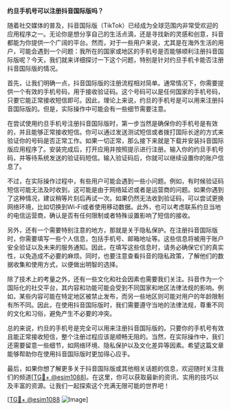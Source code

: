**约旦手机号可以注册抖音国际版吗？**

随着社交媒体的普及，抖音国际版（TikTok）已经成为全球范围内非常受欢迎的应用程序之一。无论你是想分享自己的生活点滴，还是寻找新的灵感和创意，抖音都能为你提供一个广阔的平台。然而，对于一些用户来说，尤其是在海外生活的用户，可能会遇到一个问题：我所在的国家或地区的手机号是否能够顺利注册抖音国际版呢？今天，我们就来详细探讨一下这个问题，特别是针对约旦手机卡能否注册抖音国际版的情况。

首先，让我们明确一点，抖音国际版的注册流程相对简单。通常情况下，你需要提供一个有效的手机号码，用于接收验证码。这个号码可以是任何国家的手机号码，只要它能正常接收短信即可。因此，理论上来说，约旦的手机号是可以用来注册抖音国际版的。但是，实际操作中可能会有一些细节需要注意。

在尝试使用约旦手机号注册抖音国际版时，第一步当然是确保你的手机号是有效的，并且能够正常接收短信。你可以通过发送测试短信或者拨打国际长途的方式来验证你的号码是否正常工作。如果一切正常，那么接下来就是下载并安装抖音国际版应用程序了。安装完成后，打开应用并按照提示进行注册。输入你的约旦手机号码，并等待系统发送的验证码短信。输入验证码后，你就可以继续设置你的账户信息了。

不过，在实际操作过程中，有些用户可能会遇到一些小问题。例如，有时候验证码短信可能无法及时收到，这可能是由于网络延迟或者是运营商的问题。如果你遇到了这种情况，建议稍等片刻后再试一次。如果仍然无法收到验证码，可以尝试更换网络环境，比如切换到Wi-Fi或者使用移动数据。此外，也可以考虑联系约旦当地的电信运营商，确认是否有任何限制或者特殊设置影响了短信的接收。

另外，还有一个需要特别注意的地方，那就是关于隐私保护。在注册抖音国际版时，你需要填写一些个人信息，包括手机号、邮箱地址等。这些信息将被用于账户安全验证以及未来的服务通知。因此，在填写这些信息时，请务必确保它们的真实性，以免造成不必要的麻烦。同时，也要注意查看抖音的隐私政策，了解他们的数据收集和使用方式，以便做出明智的选择。

除了技术上的考量之外，还有一些文化和社会因素也需要我们关注。抖音作为一个国际化的社交平台，其内容和功能可能会受到不同国家和地区法律法规的影响。例如，某些内容可能在特定地区被禁止发布，而另一些地区则可能对用户的年龄限制有所不同。因此，在使用抖音国际版时，我们需要遵守当地的法律法规，尊重不同的文化和习俗，避免产生不必要的冲突。

总的来说，约旦的手机号是完全可以用来注册抖音国际版的。只要你的手机号有效且能正常接收短信，整个注册过程应该是顺畅无阻的。当然，在实际操作中，我们还需要留意一些细节，如网络环境、隐私保护以及文化差异等因素。希望这篇文章能够帮助你在使用抖音国际版时更加得心应手。

最后，如果你想了解更多关于抖音国际版或其他相关话题的信息，欢迎随时关注我们的频道[[TG💪+ @esim1088](https://t.me/s/esim1088)]。在这里，你可以获取最新的资讯、实用的技巧以及丰富的资源。让我们一起探索这个充满无限可能的世界吧！

[[TG💪+ @esim1088](https://t.me/s/esim1088) ![Image](https://i.postimg.cc/4NQfJmqS/Snipaste-2025-05-13-00-14-12.png)]